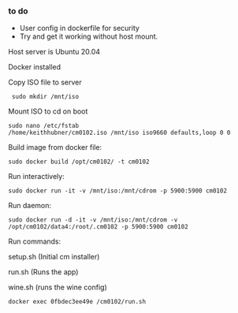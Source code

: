 ### to do

- User config in dockerfile for security
- Try and get it working without host mount.

Host server is Ubuntu 20.04

Docker installed

Copy ISO file to server

``` sudo mkdir /mnt/iso```

Mount ISO to cd on boot
```
sudo nano /etc/fstab
/home/keithhubner/cm0102.iso /mnt/iso iso9660 defaults,loop 0 0
```

Build image from docker file:

```
sudo docker build /opt/cm0102/ -t cm0102
```

Run interactively:

```
sudo docker run -it -v /mnt/iso:/mnt/cdrom -p 5900:5900 cm0102
```

Run daemon:

```
sudo docker run -d -it -v /mnt/iso:/mnt/cdrom -v /opt/cm0102/data4:/root/.cm0102 -p 5900:5900 cm0102
```

Run commands:

setup.sh (Initial cm installer)

run.sh (Runs the app)

wine.sh (runs the wine config)

```
docker exec 0fbdec3ee49e /cm0102/run.sh
```